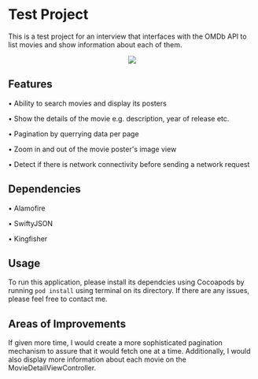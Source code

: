 # Test Project
This is a test project for an interview that interfaces with the OMDb API to list movies and show information about each of them.

<p align="center">
  <img src="https://github.com/trevinwisaksana/Trevin-Test-Project/blob/master/Screenshots/Test%20Project.gif"/>
<p>

## Features
• Ability to search movies and display its posters

• Show the details of the movie e.g. description, year of release etc.

• Pagination by querrying data per page

• Zoom in and out of the movie poster's image view

• Detect if there is network connectivity before sending a network request

## Dependencies
• Alamofire

• SwiftyJSON

• Kingfisher

## Usage
To run this application, please install its dependcies using Cocoapods by running `pod install` using terminal on its directory. If there are any issues, please feel free to contact me.

## Areas of Improvements
If given more time, I would create a more sophisticated pagination mechanism to assure that it would fetch one at a time. Additionally, I would also display more information about each movie on the MovieDetailViewController.

